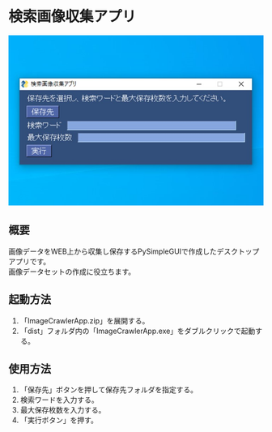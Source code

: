 <h1>検索画像収集アプリ</h1>
<img src="https://raw.githubusercontent.com/oiudon/image-crawler-app/main/ImageCrawlerApp.jpg">
<h2>概要</h2>
<p>画像データをWEB上から収集し保存するPySimpleGUIで作成したデスクトップアプリです。<br>画像データセットの作成に役立ちます。</p>
<h2>起動方法</h2>
<ol>
  <li>「ImageCrawlerApp.zip」を展開する。</li>
  <li>「dist」フォルダ内の「ImageCrawlerApp.exe」をダブルクリックで起動する。</li>
</ol>
<h2>使用方法</h2>
<ol>
  <li>「保存先」ボタンを押して保存先フォルダを指定する。</ii>
  <li>検索ワードを入力する。</li>
  <li>最大保存枚数を入力する。</li>
  <li>「実行ボタン」を押す。</li>
</ol>
